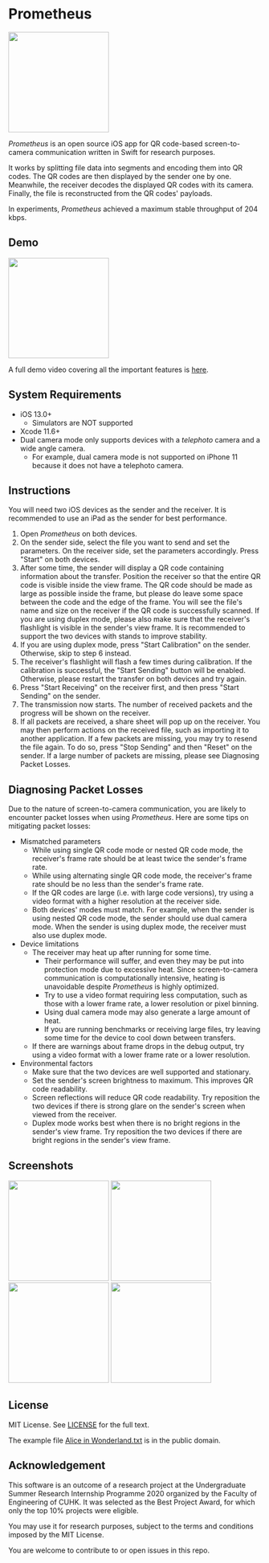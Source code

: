 # Prometheus

<img src="Preview%20Images/Icon%20Preview.png" width=200 />

*Prometheus* is an open source iOS app for QR code-based screen-to-camera communication written in Swift for research purposes. 

It works by splitting file data into segments and encoding them into QR codes. The QR codes are then displayed by the sender one by one. Meanwhile, the receiver decodes the displayed QR codes with its camera. Finally, the file is reconstructed from the QR codes' payloads.

In experiments, *Prometheus* achieved a maximum stable throughput of 204 kbps.

## Demo

<img src="Preview%20Images/Transfer.gif" width=200 />

A full demo video covering all the important features is [here](https://www.youtube.com/watch?v=VGoai36YrM8).

## System Requirements

- iOS 13.0+
  - Simulators are NOT supported
- Xcode 11.6+
- Dual camera mode only supports devices with a *telephoto* camera and a wide angle camera.
  - For example, dual camera mode is not supported on iPhone 11 because it does not have a telephoto camera.

## Instructions

You will need two iOS devices as the sender and the receiver. It is recommended to use an iPad as the sender for best performance.

1. Open *Prometheus* on both devices.
2. On the sender side, select the file you want to send and set the parameters. On the receiver side, set the parameters accordingly. Press "Start" on both devices.
3. After some time, the sender will display a QR code containing information about the transfer. Position the receiver so that the entire QR code is visible inside the view frame. The QR code should be made as large as possible inside the frame, but please do leave some space between the code and the edge of the frame. You will see the file's name and size on the receiver if the QR code is successfully scanned. If you are using duplex mode, please also make sure that the receiver's flashlight is visible in the sender's view frame. It is recommended to support the two devices with stands to improve stability.
4. If you are using duplex mode, press "Start Calibration" on the sender. Otherwise, skip to step 6 instead.
5. The receiver's flashlight will flash a few times during calibration. If the calibration is successful, the "Start Sending" button will be enabled. Otherwise, please restart the transfer on both devices and try again.
6. Press "Start Receiving" on the receiver first, and then press "Start Sending" on the sender.
7. The transmission now starts. The number of received packets and the progress will be shown on the receiver.
8. If all packets are received, a share sheet will pop up on the receiver. You may then perform actions on the received file, such as importing it to another application. If a few packets are missing, you may try to resend the file again. To do so, press "Stop Sending" and then "Reset" on the sender. If a large number of packets are missing, please see Diagnosing Packet Losses.

## Diagnosing Packet Losses

Due to the nature of screen-to-camera communication, you are likely to encounter packet losses when using *Prometheus*. Here are some tips on mitigating packet losses:

- Mismatched parameters
  - While using single QR code mode or nested QR code mode, the receiver's frame rate should be at least twice the sender's frame rate.
  - While using alternating single QR code mode, the receiver's frame rate should be no less than the sender's frame rate.
  - If the QR codes are large (i.e. with large code versions), try using a video format with a higher resolution at the receiver side.
  - Both devices' modes must match. For example, when the sender is using nested QR code mode, the sender should use dual camera mode. When the sender is using duplex mode, the receiver must also use duplex mode.
- Device limitations
  - The receiver may heat up after running for some time. 
    - Their performance will suffer, and even they may be put into protection mode due to excessive heat. Since screen-to-camera communication is computationally intensive, heating is unavoidable despite *Prometheus* is highly optimized. 
    - Try to use a video format requiring less computation, such as those with a lower frame rate, a lower resolution or pixel binning. 
    - Using dual camera mode may also generate a large amount of heat. 
    - If you are running benchmarks or receiving large files, try leaving some time for the device to cool down between transfers.
  - If there are warnings about frame drops in the debug output, try using a video format with a lower frame rate or a lower resolution.
- Environmental factors
  - Make sure that the two devices are well supported and stationary.
  - Set the sender's screen brightness to maximum. This improves QR code readability.
  - Screen reflections will reduce QR code readability. Try reposition the two devices if there is strong glare on the sender's screen when viewed from the receiver.
  - Duplex mode works best when there is no bright regions in the sender's view frame. Try reposition the two devices if there are bright regions in the sender's view frame.
  
## Screenshots

<img src="Preview%20Images/Screenshot 1.JPG" width=200 />

<img src="Preview%20Images/Screenshot 2.jpg" width=200 />

<img src="Preview%20Images/Screenshot 3.jpg" width=200 />

<img src="Preview%20Images/Screenshot 4.jpg" width=200 />

## License

MIT License. See [LICENSE](https://github.com/weihengpan/Prometheus/blob/master/LICENSE) for the full text.

The example file [Alice in Wonderland.txt](https://github.com/weihengpan/Prometheus/blob/master/Prometheus/Example%20Files/Alice%20in%20Wonderland.txt) is in the public domain.

## Acknowledgement

This software is an outcome of a research project at the Undergraduate Summer Research Internship Programme 2020 organized by the Faculty of Engineering of CUHK. It was selected as the Best Project Award, for which only the top 10% projects were eligible.

You may use it for research purposes, subject to the terms and conditions imposed by the MIT License. 

You are welcome to contribute to or open issues in this repo.
